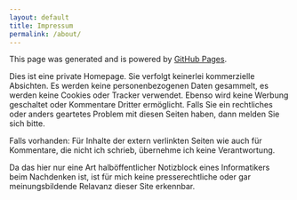 ```yaml
---
layout: default
title: Impressum
permalink: /about/
---
```



This page was generated and is powered by [GitHub Pages](https://pages.github.com/).

Dies ist eine private Homepage. Sie verfolgt keinerlei kommerzielle Absichten. Es werden keine personenbezogenen Daten gesammelt, es werden keine Cookies oder Tracker verwendet. Ebenso wird keine Werbung geschaltet oder Kommentare Dritter ermöglicht. Falls Sie ein rechtliches oder anders geartetes Problem mit diesen Seiten haben, dann melden Sie sich bitte.

Falls vorhanden: Für Inhalte der extern verlinkten Seiten wie auch für Kommentare, die nicht ich schrieb, übernehme ich keine Verantwortung.

Da das hier nur eine Art halböffentlicher Notizblock eines Informatikers beim Nachdenken ist, ist für mich keine presserechtliche oder gar meinungsbildende Relavanz dieser Site erkennbar.
